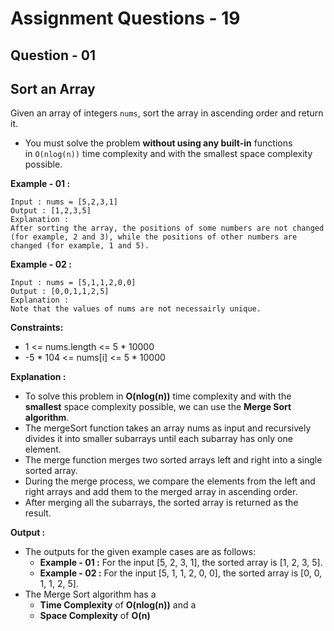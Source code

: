 # **Assignment Questions - 19**
## **Question - 01** 
## **Sort an Array**

Given an array of integers `nums`, sort the array in ascending order and return it.
- You must solve the problem **without using any built-in** functions in `O(nlog(n))` time complexity and with the smallest space complexity possible.

**Example - 01 :**
```
Input : nums = [5,2,3,1]
Output : [1,2,3,5]
Explanation : 
After sorting the array, the positions of some numbers are not changed (for example, 2 and 3), while the positions of other numbers are changed (for example, 1 and 5).
```

**Example - 02 :**
```
Input : nums = [5,1,1,2,0,0]
Output : [0,0,1,1,2,5]
Explanation : 
Note that the values of nums are not necessairly unique.
```

**Constraints:**
- 1 <= nums.length <= 5 * 10000
- -5 * 104 <= nums[i] <= 5 * 10000

**Explanation :**
- To solve this problem in **O(nlog(n))** time complexity and with the **smallest** space complexity possible, we can use the **Merge Sort algorithm**.
- The mergeSort function takes an array nums as input and recursively divides it into smaller subarrays until each subarray has only one element.
- The merge function merges two sorted arrays left and right into a single sorted array.
- During the merge process, we compare the elements from the left and right arrays and add them to the merged array in ascending order.
- After merging all the subarrays, the sorted array is returned as the result.

**Output :**
- The outputs for the given example cases are as follows:
    - **Example - 01 :** For the input [5, 2, 3, 1], the sorted array is [1, 2, 3, 5].
    - **Example - 02 :** For the input [5, 1, 1, 2, 0, 0], the sorted array is [0, 0, 1, 1, 2, 5].
- The Merge Sort algorithm has a 
    - **Time Complexity** of **O(nlog(n))** and a 
    - **Space Complexity** of **O(n)**